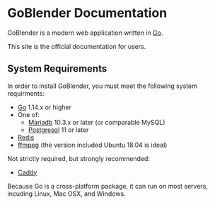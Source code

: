 # GoBlender Documentation

GoBlender is a modern web application written in [Go](https://www.golang.org).

This site is the official documentation for users.


## System Requirements

In order to install GoBlender, you must meet the following system requirments:

- [Go](https://golang.org) 1.14.x or higher
- One of:
  - [Mariadb](https://mariadb.org/) 10.3.x or later (or comparable MySQL)
  - [Postgresql](https://www.postgresql.org/) 11 or later
- [Redis](https://redis.io/) 
- [ffmpeg](https://ffmpeg.org/) (the version included Ubuntu 18.04 is ideal)

Not strictly required, but strongly recommended:

- [Caddy](https://caddyserver.com/)

Because Go is a cross-platform package, it can run on most servers, incuding Linux, Mac OSX, and Windows.